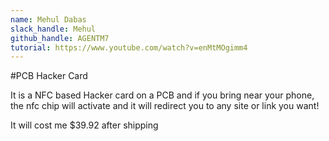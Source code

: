 ```yaml
---
name: Mehul Dabas
slack_handle: Mehul
github_handle: AGENTM7
tutorial: https://www.youtube.com/watch?v=enMtMOgimm4
---
```



#PCB Hacker Card

It is a NFC based Hacker card on a PCB and if you bring near your phone, the nfc chip will activate and it will redirect you to any site or link you want!

It will cost me $39.92 after shipping

<!-- Tell us a little bit about your design process. What were some challenges? What helped? ***Totally optional*** -->
